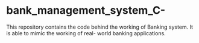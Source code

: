 # bank_management_system_C-
This repository contains the code behind the working of Banking system. It is able to mimic the working of real- world banking applications.
